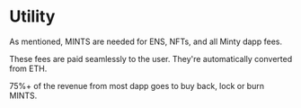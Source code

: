 # Utility

As mentioned, MINTS are needed for ENS, NFTs, and all Minty dapp fees.&#x20;

These fees are paid seamlessly to the user. They're automatically converted from ETH.

75%+ of the revenue from most dapp goes to buy back, lock or burn MINTS.
